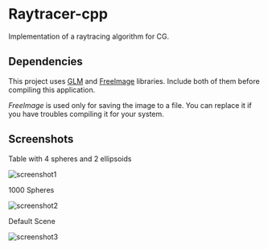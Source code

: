 # Raytracer-cpp
Implementation of a raytracing algorithm for CG.

## Dependencies
This project uses [GLM](https://glm.g-truc.net/0.9.9/index.html) and [FreeImage](http://freeimage.sourceforge.net/) libraries.
Include both of them before compiling this application.

*FreeImage* is used only for saving the image to a file. You can replace it if you have troubles compiling it for your system.

## Screenshots

Table with 4 spheres and 2 ellipsoids

![screenshot1](https://image.ibb.co/eFzWV8/scene4_specular.png)

1000 Spheres

![screenshot2](https://image.ibb.co/j68aq8/scene5.png)

Default Scene

![screenshot3](https://image.ibb.co/gBY3co/out.png)
